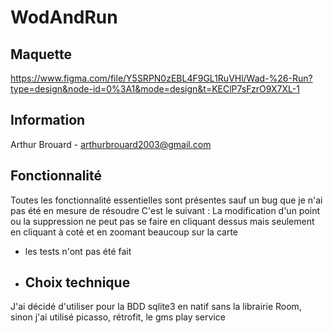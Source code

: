 # WodAndRun

## Maquette
https://www.figma.com/file/Y5SRPN0zEBL4F9GL1RuVHl/Wad-%26-Run?type=design&node-id=0%3A1&mode=design&t=KEClP7sFzrO9X7XL-1
## Information
Arthur Brouard - arthurbrouard2003@gmail.com

## Fonctionnalité
Toutes les fonctionnalité essentielles sont présentes sauf un bug que je n'ai pas été en mesure de résoudre
C'est le suivant : 
La modification d'un point ou la suppression ne peut pas se faire en cliquant dessus mais seulement en cliquant à coté et en zoomant beaucoup sur la carte
- les tests n'ont pas été fait

- ## Choix technique
J'ai décidé d'utiliser pour la BDD sqlite3 en natif sans la librairie Room, sinon j'ai utilisé picasso, rétrofit, le gms play service
